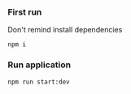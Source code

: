 ### First run

Don't remind install dependencies

```
npm i
```

### Run application

```
npm run start:dev
```

